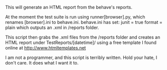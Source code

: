 This will generate an HTML report from the behave's reports.

At the moment the test suite is run using runner[browser].py, which renames [browser].ini to behave.ini. behave.ini has set:
junit = true
format = plain
which outputs an .xml in /reports folder.

This script then grabs the .xml files from the /reports folder and creates an HTML report under TestReports/[datetime]/ using a free template I found online at http://www.htmltemplates.net

I am not a programmer, and this script is terribly written. Hold your hate, I don't care. It does what I want it to.
